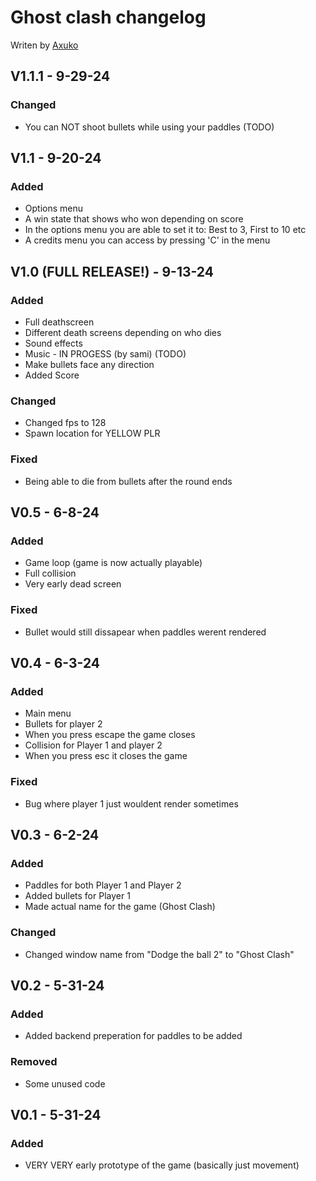 # Ghost clash changelog
Writen by [Axuko](https://github.com/Ethan-makes-music)

## V1.1.1 - 9-29-24
### Changed
- You can NOT shoot bullets while using your paddles (TODO)

## V1.1 - 9-20-24
### Added
- Options menu
- A win state that shows who won depending on score
- In the options menu you are able to set it to: Best to 3, First to 10 etc
- A credits menu you can access by pressing 'C' in the menu

## V1.0 (FULL RELEASE!) - 9-13-24
### Added
- Full deathscreen
- Different death screens depending on who dies
- Sound effects
- Music - IN PROGESS (by sami) (TODO)
- Make bullets face any direction
- Added Score
### Changed
- Changed fps to 128
- Spawn location for YELLOW PLR
### Fixed
- Being able to die from bullets after the round ends


## V0.5 - 6-8-24
### Added
- Game loop (game is now actually playable)
- Full collision
- Very early dead screen
### Fixed
- Bullet would still dissapear when paddles werent rendered

## V0.4 - 6-3-24
### Added
- Main menu
- Bullets for player 2
- When you press escape the game closes
- Collision for Player 1 and player 2
- When you press esc it closes the game
### Fixed
- Bug where player 1 just wouldent render sometimes

## V0.3 - 6-2-24
### Added
- Paddles for both Player 1 and Player 2
- Added bullets for Player 1
- Made actual name for the game (Ghost Clash)
### Changed
- Changed window name from "Dodge the ball 2" to "Ghost Clash"

## V0.2 - 5-31-24
### Added
- Added backend preperation for paddles to be added
### Removed
- Some unused code

## V0.1 - 5-31-24
### Added
- VERY VERY early prototype of the game (basically just movement)